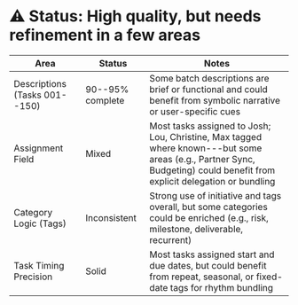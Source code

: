 # ⚠️ Status: High quality, but needs refinement in a few areas

| Area | Status | Notes |
|---|---|---|
| Descriptions (Tasks 001--150) | 90--95% complete | Some batch descriptions are brief or functional and could benefit from symbolic narrative or user-specific cues |
| Assignment Field | Mixed | Most tasks assigned to Josh; Lou, Christine, Max tagged where known---but some areas (e.g., Partner Sync, Budgeting) could benefit from explicit delegation or bundling |
| Category Logic (Tags) | Inconsistent | Strong use of initiative and tags overall, but some categories could be enriched (e.g., risk, milestone, deliverable, recurrent) |
| Task Timing Precision | Solid | Most tasks assigned start and due dates, but could benefit from repeat, seasonal, or fixed-date tags for rhythm bundling |
